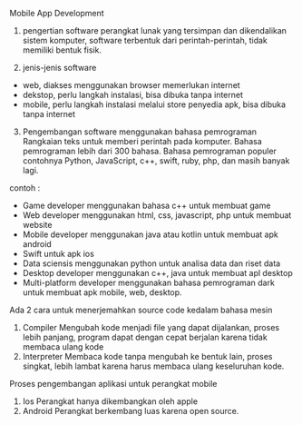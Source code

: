 Mobile App Development
1. pengertian software
perangkat lunak yang tersimpan dan dikendalikan sistem komputer, software terbentuk dari perintah-perintah, tidak memiliki bentuk fisik.

2. jenis-jenis software
- web, diakses menggunakan browser memerlukan internet
- dekstop, perlu langkah instalasi, bisa dibuka tanpa internet
- mobile, perlu langkah instalasi melalui store penyedia apk, bisa dibuka tanpa internet

3. Pengembangan software menggunakan bahasa pemrograman
Rangkaian teks untuk memberi perintah pada komputer.
Bahasa pemrograman lebih dari 300 bahasa.
Bahasa pemrograman populer contohnya Python, JavaScript, c++, swift, ruby, php, dan masih banyak lagi.

contoh :
- Game developer menggunakan bahasa c++ untuk membuat game
- Web developer menggunakan html, css, javascript, php untuk membuat website
- Mobile developer menggunakan java atau kotlin untuk membuat apk android
- Swift untuk apk ios
- Data sciensis menggunakan python untuk analisa data dan riset data
- Desktop developer menggunakan c++, java untuk membuat apl desktop
- Multi-platform developer menggunakan bahasa pemrograman dark untuk membuat apk mobile, web, desktop. 

Ada 2 cara untuk menerjemahkan source code kedalam bahasa mesin 
1. Compiler
Mengubah kode menjadi file yang dapat dijalankan, proses lebih panjang, program dapat dengan cepat berjalan karena tidak membaca ulang kode
2. Interpreter
Membaca kode tanpa mengubah ke bentuk lain, proses singkat, lebih lambat karena harus membaca ulang keseluruhan kode.

Proses pengembangan aplikasi untuk perangkat mobile
1. Ios
Perangkat hanya dikembangkan oleh apple
2. Android
Perangkat berkembang luas karena open source.
